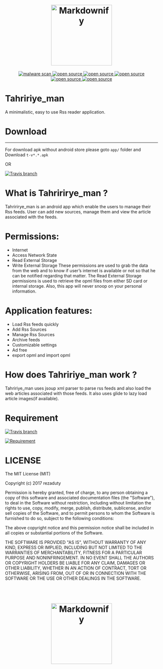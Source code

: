 <h1 align="center">
  <br>
  <a href="http://rezaduty.blog.ir/"><img src="https://raw.githubusercontent.com/rezaduty/Tahririye_man/master/web_hi_res_512.png" alt="Markdownify" width="200"></a>

</h1>

<p align="center">
	<a href="https://apkscan.nviso.be/report/show/338372b751652daade53d5d8692f1764">
        	<img src="https://img.shields.io/badge/malware%20scan%20result-clean-brightgreen.svg" alt="malware scan">
	</a>
	<a href="https://github.com/ellerbrock/open-source-badge/">
		<img src="https://badges.frapsoft.com/os/v3/open-source.svg?v=102" alt="open source">
	</a>
	<a href="https://github.com/rezaduty/Tahririye_man/raw/master/app/t-v1.0.apk">
		<img src="https://img.shields.io/travis/rust-lang/rust/master.svg" alt="open source">
	</a>
	<a href="#">
		<img src="https://img.shields.io/chrome-web-store/price/nimelepbpejjlbmoobocpfnjhihnpked.svg?style=plastic" alt="open source">
	</a>
	<a href="#">
		<img src="https://img.shields.io/badge/size-3.4%20MB-brightgreen.svg" alt="open source">
	</a>
	<a href="https://saythanks.io/to/rezaduty">
		<img src="https://img.shields.io/badge/Say%20Thanks-!-1EAEDB.svg" alt="open source">
	</a>
</p>


# Tahririye_man
A minimalistic, easy to use Rss reader application.

# Download

***
For download apk without android store please goto ``app/`` folder and Download ``t-v*.*.apk``

OR 

[![Travis branch](https://img.shields.io/travis/rust-lang/rust/master.svg)](https://github.com/rezaduty/Tahririye_man/raw/master/app/t-v1.0.apk)


# What is Tahririrye_man ?
Tahririrye_man is an android app which enable the users to manage their Rss feeds. User can add new sources, manage them and view the article associated with the feeds.

# Permissions:
* Internet
* Access Network State
* Read External Storage
* Write External Storage
These permissions are used to grab the data from the web and to know if user’s internet is available or not so that he can be notified regarding that matter. The Read External Storage permissions is used to retrieve the opml files from either SD card or internal storage. Also, this app will never snoop on your personal information.

# Application features:
* Load Rss feeds quickly
* Add Rss Sources
* Manage Rss Sources
* Archive feeds
* Customizable settings
* Ad free
* export opml and import opml

# How does Tahririye_man work ?
Tahririye_man uses jsoup xml parser to parse rss feeds and also load the web articles associated with those feeds. It also uses glide to lazy load article images(if available).

# Requirement

[![Travis branch](https://img.shields.io/badge/platform-android-brightgreen.svg)]()

[![Requirement](https://img.shields.io/badge/android-%3E%3D4.1-orange.svg)]()

# LICENSE

The MIT License (MIT)

Copyright (c) 2017 rezaduty

Permission is hereby granted, free of charge, to any person obtaining a copy of this software and associated documentation files (the "Software"), to deal in the Software without restriction, including without limitation the rights to use, copy, modify, merge, publish, distribute, sublicense, and/or sell copies of the Software, and to permit persons to whom the Software is furnished to do so, subject to the following conditions:

The above copyright notice and this permission notice shall be included in all copies or substantial portions of the Software.

THE SOFTWARE IS PROVIDED "AS IS", WITHOUT WARRANTY OF ANY KIND, EXPRESS OR IMPLIED, INCLUDING BUT NOT LIMITED TO THE WARRANTIES OF MERCHANTABILITY, FITNESS FOR A PARTICULAR PURPOSE AND NONINFRINGEMENT. IN NO EVENT SHALL THE AUTHORS OR COPYRIGHT HOLDERS BE LIABLE FOR ANY CLAIM, DAMAGES OR OTHER LIABILITY, WHETHER IN AN ACTION OF CONTRACT, TORT OR OTHERWISE, ARISING FROM, OUT OF OR IN CONNECTION WITH THE SOFTWARE OR THE USE OR OTHER DEALINGS IN THE SOFTWARE.

<h1 align="center">
  <br>
  <a href="http://your-application.ir/"><img src="https://raw.githubusercontent.com/rezaduty/Tahririye_man/master/rezaduty.png" alt="Markdownify" width="200"></a>

</h1>

